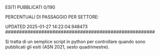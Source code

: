 ESITI PUBBLICATI 0/190 

PERCENTUALI DI PASSAGGIO PER SETTORE:

UPDATED 2025-01-27 14:22:04.948473
###################################################### 

Si tratta di un semplice script in python per controllare quando sono pubblicati gli esiti (ASN 2021, sesto quadrimestre).

